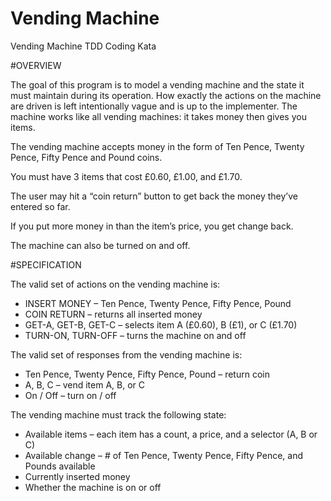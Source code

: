 # Vending Machine
Vending Machine TDD Coding Kata

#OVERVIEW

The goal of this program is to model a vending machine and the state it must maintain during its operation. How exactly the actions on the machine are driven is left intentionally vague and is up to the implementer. The machine works like all vending machines: it takes money then gives you items.

The vending machine accepts money in the form of Ten Pence, Twenty Pence, Fifty Pence and Pound coins.

You must have 3 items that cost £0.60, £1.00, and £1.70.

The user may hit a “coin return” button to get back the money they’ve entered so far.

If you put more money in than the item’s price, you get change back.

The machine can also be turned on and off.

#SPECIFICATION

The valid set of actions on the vending machine is:
* INSERT MONEY – Ten Pence, Twenty Pence, Fifty Pence, Pound
* COIN RETURN – returns all inserted money
* GET-A, GET-B, GET-C – selects item A (£0.60), B (£1), or C (£1.70)
* TURN-ON, TURN-OFF – turns the machine on and off

The valid set of responses from the vending machine is:
* Ten Pence, Twenty Pence, Fifty Pence, Pound – return coin
* A, B, C – vend item A, B, or C
* On / Off – turn on / off

The vending machine must track the following state:
* Available items – each item has a count, a price, and a selector (A, B or C)
* Available change – # of Ten Pence, Twenty Pence, Fifty Pence, and Pounds available
* Currently inserted money
* Whether the machine is on or off
